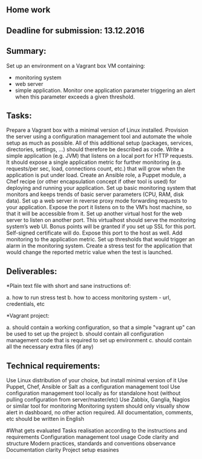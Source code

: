 ## Home work
## Deadline for submission: 13.12.2016

## Summary:

Set up an environment on a Vagrant box VM containing:
 * monitoring system 
 * web server 
 * simple application. 
Monitor one application parameter triggering an alert when this parameter exceeds a given threshold.


## Tasks:

 Prepare a Vagrant box with a minimal version of Linux installed.
 Provision the server using a configuration management tool and automate the whole setup as much as possible. All of this additional setup (packages, services, directories, settings, ...) should therefore be described as code.
 Write a simple application (e.g. JVM) that listens on a local port for HTTP requests. It should expose a single application metric for further monitoring (e.g. requests/per sec, load, connections count, etc.) that will grow when the application is put under load.
 Create an Ansible role, a Puppet module, a Chef recipe (or other encapsulation concept if other tool is used) for deploying and running your application.
 Set up basic monitoring system that monitors and keeps trends of basic server parameters (CPU, RAM, disk data).
 Set up a web server in reverse proxy mode forwarding requests to your application. Expose the port it listens on to the VM’s host machine, so that it will be accessible from it.
 Set up another virtual host for the web server to listen on another port. This virtualhost should serve the monitoring system’s web UI. Bonus points will be granted if you set up SSL for this port. Self-signed certificate will do. Expose this port to the host as well.
 Add monitoring to the application metric. Set up thresholds that would trigger an alarm in the monitoring system.
 Create a stress test for the application that would change the reported metric value when the test is launched.

## Deliverables:

*Plain text file with short and sane instructions of: 

a. how to run stress test 
b. how to access monitoring system - url, credentials, etc

*Vagrant project: 

a. should contain a working configuration, so that a simple "vagrant up" can be used to set up the project 
b. should contain all configuration management code that is required to set up environment 
c. should contain all the necessary extra files (if any)

## Technical requirements:

Use Linux distribution of your choice, but install minimal version of it
Use Puppet, Chef, Ansible or Salt as a configuration management tool
Use configuration management tool locally as for standalone host (without pulling configuration from server/master/etc)
Use Zabbix, Ganglia, Nagios or similar tool for monitoring
Monitoring system should only visually show alert in dashboard, no other action required.
All documentation, comments, etc should be written in English

#What gets evaluated
Tasks realisation according to the instructions and requirements
Configuration management tool usage
Code clarity and structure
Modern practices, standards and conventions observance
Documentation clarity
Project setup esasines
